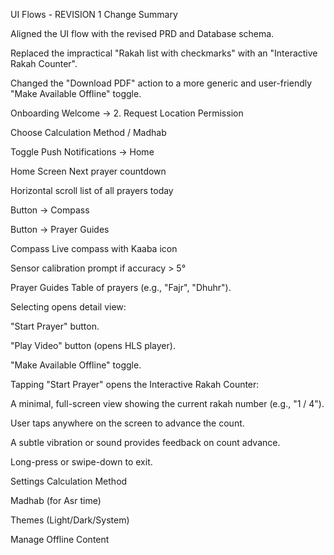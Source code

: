 UI Flows - REVISION 1
Change Summary

Aligned the UI flow with the revised PRD and Database schema.

Replaced the impractical "Rakah list with checkmarks" with an "Interactive Rakah Counter".

Changed the "Download PDF" action to a more generic and user-friendly "Make Available Offline" toggle.

Onboarding
Welcome → 2. Request Location Permission

Choose Calculation Method / Madhab

Toggle Push Notifications → Home

Home Screen
Next prayer countdown

Horizontal scroll list of all prayers today

Button → Compass

Button → Prayer Guides

Compass
Live compass with Kaaba icon

Sensor calibration prompt if accuracy > 5°

Prayer Guides
Table of prayers (e.g., "Fajr", "Dhuhr").

Selecting opens detail view:

"Start Prayer" button.

"Play Video" button (opens HLS player).

"Make Available Offline" toggle.

Tapping "Start Prayer" opens the Interactive Rakah Counter:

A minimal, full-screen view showing the current rakah number (e.g., "1 / 4").

User taps anywhere on the screen to advance the count.

A subtle vibration or sound provides feedback on count advance.

Long-press or swipe-down to exit.

Settings
Calculation Method

Madhab (for Asr time)

Themes (Light/Dark/System)

Manage Offline Content

